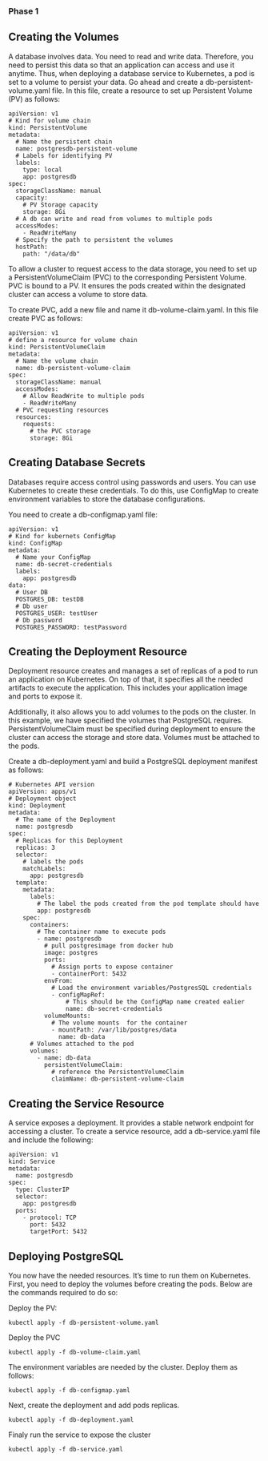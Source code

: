 ### Phase 1
## Creating the Volumes
A database involves data. You need to read and write data. Therefore, you need to persist this data so that an application can access and use it anytime. Thus, when deploying a database service to Kubernetes, a pod is set to a volume to persist your data. Go ahead and create a db-persistent-volume.yaml file. In this file, create a resource to set up Persistent Volume (PV) as follows:

```
apiVersion: v1
# Kind for volume chain
kind: PersistentVolume
metadata:
  # Name the persistent chain
  name: postgresdb-persistent-volume
  # Labels for identifying PV
  labels:
    type: local
    app: postgresdb
spec:
  storageClassName: manual
  capacity:
    # PV Storage capacity
    storage: 8Gi
  # A db can write and read from volumes to multiple pods
  accessModes:
    - ReadWriteMany
  # Specify the path to persistent the volumes  
  hostPath:
    path: "/data/db"
```

To allow a cluster to request access to the data storage, you need to set up a PersistentVolumeClaim (PVC) to the corresponding Persistent Volume. PVC is bound to a PV. It ensures the pods created within the designated cluster can access a volume to store data.

To create PVC, add a new file and name it db-volume-claim.yaml. In this file create PVC as follows:
```
apiVersion: v1
# define a resource for volume chain
kind: PersistentVolumeClaim
metadata:
  # Name the volume chain
  name: db-persistent-volume-claim
spec:
  storageClassName: manual
  accessModes:
    # Allow ReadWrite to multiple pods
    - ReadWriteMany
  # PVC requesting resources
  resources:
    requests:
      # the PVC storage
      storage: 8Gi
```
## Creating Database Secrets
Databases require access control using passwords and users. You can use Kubernetes to create these credentials. To do this, use ConfigMap to create environment variables to store the database configurations.

You need to create a db-configmap.yaml file:

```
apiVersion: v1
# Kind for kubernets ConfigMap
kind: ConfigMap
metadata:
  # Name your ConfigMap
  name: db-secret-credentials
  labels:
    app: postgresdb
data:
  # User DB
  POSTGRES_DB: testDB
  # Db user
  POSTGRES_USER: testUser
  # Db password
  POSTGRES_PASSWORD: testPassword
```
## Creating the Deployment Resource
Deployment resource creates and manages a set of replicas of a pod to run an application on Kubernetes. On top of that, it specifies all the needed artifacts to execute the application. This includes your application image and ports to expose it.

Additionally, it also allows you to add volumes to the pods on the cluster. In this example, we have specified the volumes that PostgreSQL requires. PersistentVolumeClaim must be specified during deployment to ensure the cluster can access the storage and store data. Volumes must be attached to the pods.

Create a db-deployment.yaml and build a PostgreSQL deployment manifest as follows:

```
# Kubernetes API version
apiVersion: apps/v1
# Deployment object
kind: Deployment
metadata:
  # The name of the Deployment
  name: postgresdb
spec:
  # Replicas for this Deployment
  replicas: 3
  selector:
    # labels the pods
    matchLabels:
      app: postgresdb
  template:
    metadata:
      labels:
        # The label the pods created from the pod template should have
        app: postgresdb
    spec:
      containers:
        # The container name to execute pods
        - name: postgresdb
          # pull postgresimage from docker hub
          image: postgres
          ports:
            # Assign ports to expose container
            - containerPort: 5432
          envFrom:
            # Load the environment variables/PostgresSQL credentials
            - configMapRef:
                # This should be the ConfigMap name created ealier
                name: db-secret-credentials
          volumeMounts:
            # The volume mounts  for the container
            - mountPath: /var/lib/postgres/data
              name: db-data
      # Volumes attached to the pod
      volumes:
        - name: db-data
          persistentVolumeClaim:
            # reference the PersistentVolumeClaim
            claimName: db-persistent-volume-claim
```
## Creating the Service Resource
A service exposes a deployment. It provides a stable network endpoint for accessing a cluster. To create a service resource, add a db-service.yaml file and include the following:

```
apiVersion: v1
kind: Service
metadata:
  name: postgresdb
spec:
  type: ClusterIP
  selector:
    app: postgresdb
  ports:
    - protocol: TCP
      port: 5432
      targetPort: 5432
```
## Deploying PostgreSQL
You now have the needed resources. It’s time to run them on Kubernetes. First, you need to deploy the volumes before creating the pods. Below are the commands required to do so:

Deploy the PV:
```
kubectl apply -f db-persistent-volume.yaml
```
Deploy the PVC
```
kubectl apply -f db-volume-claim.yaml
```
The environment variables are needed by the cluster. Deploy them as follows:
```
kubectl apply -f db-configmap.yaml
```
Next, create the deployment and add pods replicas.
```
kubectl apply -f db-deployment.yaml
```
Finaly run the service to expose the cluster
```
kubectl apply -f db-service.yaml
```

